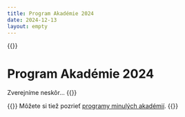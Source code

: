 ```yaml
---
title: Program Akadémie 2024
date: 2024-12-13
layout: empty
---
```


{{<prose class="py-10 sm:py-16">}}
# Program Akadémie 2024

Zverejníme neskôr...
{{</prose>}}

{{<prose class="py-10 sm:py-16">}}
Môžete si tiež pozrieť [programy minulých akadémií](/program/).
{{</prose>}}
